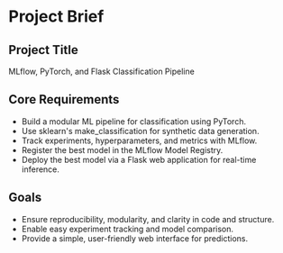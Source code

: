 # Project Brief

## Project Title
MLflow, PyTorch, and Flask Classification Pipeline

## Core Requirements
- Build a modular ML pipeline for classification using PyTorch.
- Use sklearn's make_classification for synthetic data generation.
- Track experiments, hyperparameters, and metrics with MLflow.
- Register the best model in the MLflow Model Registry.
- Deploy the best model via a Flask web application for real-time inference.

## Goals
- Ensure reproducibility, modularity, and clarity in code and structure.
- Enable easy experiment tracking and model comparison.
- Provide a simple, user-friendly web interface for predictions. 